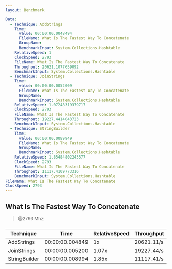 ```yaml
---
layout: Benchmark

Data: 
  - Technique: AddStrings
    Time: 
      value: 00:00:00.0048494
      FileName: What Is The Fastest Way To Concatenate
      GroupName: 
      BenchmarkInput: System.Collections.Hashtable
    RelativeSpeed: 1
    ClockSpeed: 2793
    FileName: What Is The Fastest Way To Concatenate
    Throughput: 20621.1077659092
    BenchmarkInput: System.Collections.Hashtable
  - Technique: JoinStrings
    Time: 
      value: 00:00:00.0052009
      FileName: What Is The Fastest Way To Concatenate
      GroupName: 
      BenchmarkInput: System.Collections.Hashtable
    RelativeSpeed: 1.07248319379717
    ClockSpeed: 2793
    FileName: What Is The Fastest Way To Concatenate
    Throughput: 19227.4414043723
    BenchmarkInput: System.Collections.Hashtable
  - Technique: StringBuilder
    Time: 
      value: 00:00:00.0089949
      FileName: What Is The Fastest Way To Concatenate
      GroupName: 
      BenchmarkInput: System.Collections.Hashtable
    RelativeSpeed: 1.85484802243577
    ClockSpeed: 2793
    FileName: What Is The Fastest Way To Concatenate
    Throughput: 11117.4109773316
    BenchmarkInput: System.Collections.Hashtable
FileName: What Is The Fastest Way To Concatenate
ClockSpeed: 2793
---
```

What Is The Fastest Way To Concatenate
--------------------------------------
> @2793 Mhz


### 


|Technique    |Time           |RelativeSpeed|Throughput|
|-------------|---------------|-------------|----------|
|AddStrings   |00:00:00.004849|1x           |20621.11/s|
|JoinStrings  |00:00:00.005200|1.07x        |19227.44/s|
|StringBuilder|00:00:00.008994|1.85x        |11117.41/s|
